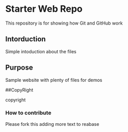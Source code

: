 # Starter Web Repo

This repository is for showing how Git and GitHub work


## Intorduction
Simple intoduction about the files

## Purpose

Sample website with plenty of files for demos

##CopyRight

copyright

### How to contribute
Please fork this adding more text to reabase